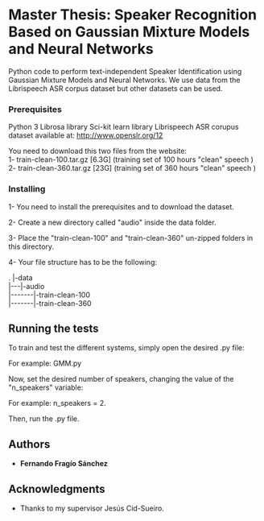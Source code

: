 # Master Thesis: Speaker Recognition Based on Gaussian Mixture Models and Neural Networks

Python code to perform text-independent Speaker Identification using Gaussian Mixture Models 
and Neural Networks. We use data from the Librispeech ASR corpus dataset but other datasets can be used.

### Prerequisites

Python 3
Librosa library
Sci-kit learn library
Librispeech ASR corupus dataset available at: http://www.openslr.org/12  

 You need to download this two files from the website:  
    1- train-clean-100.tar.gz [6.3G]   (training set of 100 hours "clean" speech )  
    2- train-clean-360.tar.gz [23G]   (training set of 360 hours "clean" speech )  
    
    
### Installing

1- You need to install the prerequisites and to download the dataset.  

2- Create a new directory called "audio" inside the data folder.  

3- Place the "train-clean-100" and "train-clean-360" un-zipped folders in this directory.  

4- Your file structure has to be the following:  


.
|-data  
|---|-audio  
|-------|-train-clean-100  
|-------|-train-clean-360  


## Running the tests

To train and test the different systems, simply open the desired .py file:  

For example: GMM.py  

Now, set the desired number of speakers, changing the value of the "n_speakers" variable:  

For example: n_speakers = 2.  

Then, run the .py file.  


## Authors

* **Fernando Fragío Sánchez**

## Acknowledgments

* Thanks to my supervisor Jesús Cid-Sueiro.

